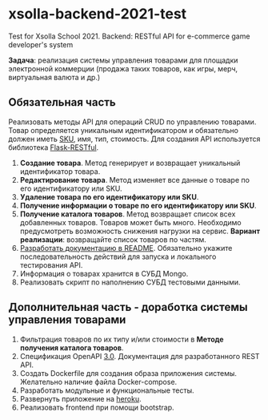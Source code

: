# xsolla-backend-2021-test
Test for Xsolla School 2021. Backend: RESTful API for e-commerce game developer's system 

**Задача**: реализация системы управления товарами для площадки электронной коммерции (продажа таких товаров, как игры, мерч, виртуальная валюта и др.)

## Обязательная часть
Реализовать методы API для операций CRUD по управлению товарами. Товар определяется уникальным идентификатором и обязательно должен иметь [SKU](https://ru.wikipedia.org/wiki/SKU), имя, тип, стоимость. Для создания API используется библиотека [Flask-RESTful](https://flask-restful.readthedocs.io/en/latest/index.html).
1. **Создание товара**. Метод генерирует и возвращает уникальный идентификатор товара.
2. **Редактирование товара**. Метод изменяет все данные о товаре по его идентификатору или SKU.
3. **Удаление товара по его идентификатору или SKU**.
4. **Получение информации о товаре по его идентификатору или SKU**.
5. **Получение каталога товаров**. Метод возвращает список всех добавленных товаров. Товаров может быть много. Необходимо предусмотреть возможность снижения нагрузки на сервис. **Вариант реализации**: возвращайте список товаров по частям.
6. [Разработать документацию в README](https://medium.com/xsolla-tech/tips-to-help-developer-improve-their-test-tasks-69d5a3b948d3). Обязательно укажите последовательность действий для запуска и локального тестирования API.
7. Информация о товарах хранится в СУБД Mongo.
8. Реализовать скрипт по наполнению СУБД тестовыми данными.

## Дополнительная часть - доработка системы управления товарами
1. Фильтрация товаров по их типу и/или стоимости в **Методе получения каталога товаров**.
2. Спецификация OpenAPI [3.0](https://swagger.io/specification/). Документация для разработанного REST API.
3. Создать Dockerfile для создания образа приложения системы. Желательно наличие файла Docker-compose.
4. Разработать модульные и функциональные тесты.
5. Развернуть приложение на [heroku](https://www.heroku.com/).
6. Реализовать frontend при помощи bootstrap.
